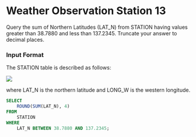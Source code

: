 # Weather Observation Station 13

Query the sum of Northern Latitudes (LAT_N) from STATION having values greater than $38.7880$ and less than $137.2345$. Truncate your answer to  decimal places.

### Input Format

The STATION table is described as follows:

<img src="https://s3.amazonaws.com/hr-challenge-images/9336/1449345840-5f0a551030-Station.jpg">

where LAT_N is the northern latitude and LONG_W is the western longitude.

```SQL
SELECT
    ROUND(SUM(LAT_N), 4)
FROM
    STATION
WHERE 
    LAT_N BETWEEN 38.7880 AND 137.2345;
```